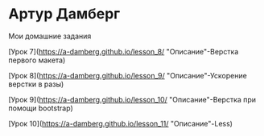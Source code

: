 # Артур Дамберг

Мои домашние задания

[Урок 7](https://a-damberg.github.io/lesson_8/ "Описание"-Верстка первого макета)

[Урок 8](https://a-damberg.github.io/lesson_9/ "Описание"-Ускорение верстки в разы)

[Урок 9](https://a-damberg.github.io/lesson_10/ "Описание"-Верстка при помощи bootstrap)

[Урок 10](https://a-damberg.github.io/lesson_11/ "Описание"-Less)

